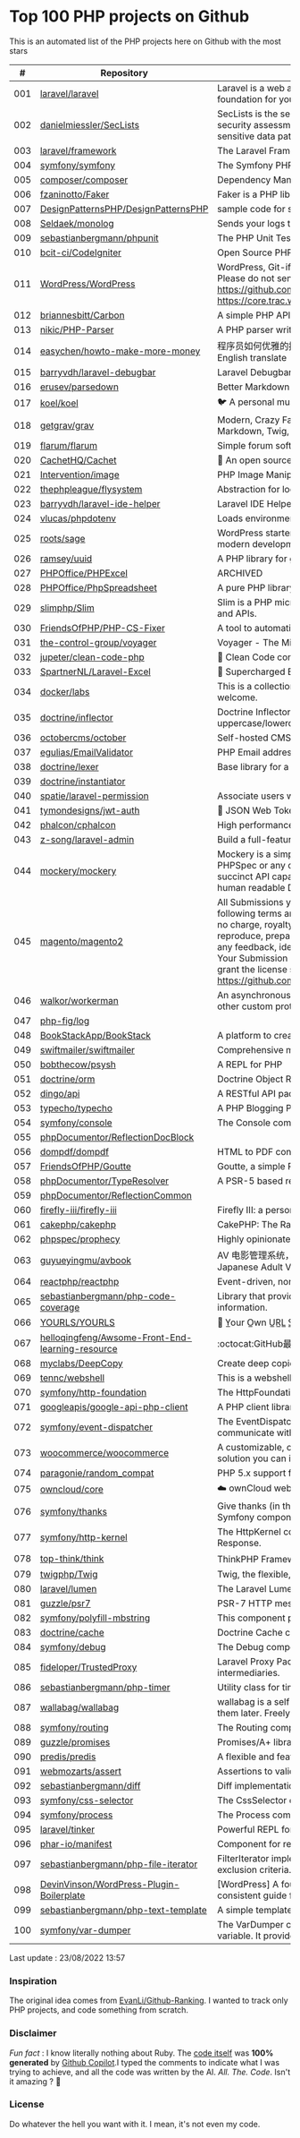 # Top 100 PHP projects on Github

This is an automated list of the PHP projects here on Github with the most stars

| # | Repository | Description | Stars | Forks |
|---|------------|-------------|-------|-------|
| 001 | [laravel/laravel](https://github.com/laravel/laravel) | Laravel is a web application framework with expressive, elegant syntax. We’ve already laid the foundation for your next big idea — freeing you to create without sweating the small things. | 70702 | 22881 |
| 002 | [danielmiessler/SecLists](https://github.com/danielmiessler/SecLists) | SecLists is the security tester's companion. It's a collection of multiple types of lists used during security assessments, collected in one place. List types include usernames, passwords, URLs, sensitive data patterns, fuzzing payloads, web shells, and many more. | 41239 | 20721 |
| 003 | [laravel/framework](https://github.com/laravel/framework) | The Laravel Framework. | 27682 | 9469 |
| 004 | [symfony/symfony](https://github.com/symfony/symfony) | The Symfony PHP framework | 27356 | 8800 |
| 005 | [composer/composer](https://github.com/composer/composer) | Dependency Manager for PHP | 26837 | 6414 |
| 006 | [fzaninotto/Faker](https://github.com/fzaninotto/Faker) | Faker is a PHP library that generates fake data for you | 26561 | 3419 |
| 007 | [DesignPatternsPHP/DesignPatternsPHP](https://github.com/DesignPatternsPHP/DesignPatternsPHP) | sample code for several design patterns in PHP 8 | 20726 | 4447 |
| 008 | [Seldaek/monolog](https://github.com/Seldaek/monolog) | Sends your logs to files, sockets, inboxes, databases and various web services | 19845 | 1833 |
| 009 | [sebastianbergmann/phpunit](https://github.com/sebastianbergmann/phpunit) | The PHP Unit Testing framework. | 18614 | 2108 |
| 010 | [bcit-ci/CodeIgniter](https://github.com/bcit-ci/CodeIgniter) | Open Source PHP Framework (originally from EllisLab) | 18184 | 7746 |
| 011 | [WordPress/WordPress](https://github.com/WordPress/WordPress) | WordPress, Git-ified. This repository is just a mirror of the WordPress subversion repository. Please do not send pull requests. Submit pull requests to https://github.com/WordPress/wordpress-develop and patches to https://core.trac.wordpress.org/ instead. | 16547 | 11522 |
| 012 | [briannesbitt/Carbon](https://github.com/briannesbitt/Carbon) | A simple PHP API extension for DateTime. | 15879 | 1223 |
| 013 | [nikic/PHP-Parser](https://github.com/nikic/PHP-Parser) | A PHP parser written in PHP | 15596 | 892 |
| 014 | [easychen/howto-make-more-money](https://github.com/easychen/howto-make-more-money) | 程序员如何优雅的挣零花钱，2.0版，升级为小书了。Most of this not work outside China , so no English translate | 15548 | 1644 |
| 015 | [barryvdh/laravel-debugbar](https://github.com/barryvdh/laravel-debugbar) | Laravel Debugbar (Integrates PHP Debug Bar) | 14333 | 1396 |
| 016 | [erusev/parsedown](https://github.com/erusev/parsedown) | Better Markdown Parser in PHP | 14216 | 1086 |
| 017 | [koel/koel](https://github.com/koel/koel) | 🐦 A personal music streaming server that works. | 13904 | 1761 |
| 018 | [getgrav/grav](https://github.com/getgrav/grav) | Modern, Crazy Fast, Ridiculously Easy and Amazingly Powerful Flat-File CMS powered by PHP, Markdown, Twig, and Symfony | 13406 | 1351 |
| 019 | [flarum/flarum](https://github.com/flarum/flarum) | Simple forum software for building great communities. | 13259 | 1420 |
| 020 | [CachetHQ/Cachet](https://github.com/CachetHQ/Cachet) | 📛 An open source status page system for everyone. | 12846 | 1539 |
| 021 | [Intervention/image](https://github.com/Intervention/image) | PHP Image Manipulation | 12773 | 1421 |
| 022 | [thephpleague/flysystem](https://github.com/thephpleague/flysystem) | Abstraction for local and remote filesystems | 12596 | 754 |
| 023 | [barryvdh/laravel-ide-helper](https://github.com/barryvdh/laravel-ide-helper) | Laravel IDE Helper | 12517 | 1083 |
| 024 | [vlucas/phpdotenv](https://github.com/vlucas/phpdotenv) | Loads environment variables from `.env` to `getenv()`, `$_ENV` and `$_SERVER` automagically. | 12086 | 584 |
| 025 | [roots/sage](https://github.com/roots/sage) | WordPress starter theme with Laravel Blade components and templates, Tailwind CSS, and a modern development workflow | 11856 | 3002 |
| 026 | [ramsey/uuid](https://github.com/ramsey/uuid) | A PHP library for generating universally unique identifiers (UUIDs). | 11774 | 472 |
| 027 | [PHPOffice/PHPExcel](https://github.com/PHPOffice/PHPExcel) | ARCHIVED | 11479 | 4186 |
| 028 | [PHPOffice/PhpSpreadsheet](https://github.com/PHPOffice/PhpSpreadsheet) | A pure PHP library for reading and writing spreadsheet files | 11439 | 2748 |
| 029 | [slimphp/Slim](https://github.com/slimphp/Slim) | Slim is a PHP micro framework that helps you quickly write simple yet powerful web applications and APIs. | 11375 | 1934 |
| 030 | [FriendsOfPHP/PHP-CS-Fixer](https://github.com/FriendsOfPHP/PHP-CS-Fixer) | A tool to automatically fix PHP Coding Standards issues | 11327 | 1430 |
| 031 | [the-control-group/voyager](https://github.com/the-control-group/voyager) | Voyager - The Missing Laravel Admin | 11093 | 2603 |
| 032 | [jupeter/clean-code-php](https://github.com/jupeter/clean-code-php) | :bathtub: Clean Code concepts adapted for PHP | 11013 | 2728 |
| 033 | [SpartnerNL/Laravel-Excel](https://github.com/SpartnerNL/Laravel-Excel) | 🚀 Supercharged Excel exports and imports in Laravel | 10990 | 1727 |
| 034 | [docker/labs](https://github.com/docker/labs) | This is a collection of tutorials for learning how to use Docker with various tools. Contributions welcome. | 10892 | 5327 |
| 035 | [doctrine/inflector](https://github.com/doctrine/inflector) | Doctrine Inflector is a small library that can perform string manipulations with regard to uppercase/lowercase and singular/plural forms of words. | 10870 | 117 |
| 036 | [octobercms/october](https://github.com/octobercms/october) | Self-hosted CMS platform based on the Laravel PHP Framework. | 10785 | 2266 |
| 037 | [egulias/EmailValidator](https://github.com/egulias/EmailValidator) | PHP Email address validator | 10779 | 166 |
| 038 | [doctrine/lexer](https://github.com/doctrine/lexer) | Base library for a lexer that can be used in Top-Down, Recursive Descent Parsers. | 10712 | 52 |
| 039 | [doctrine/instantiator](https://github.com/doctrine/instantiator) |  | 10644 | 60 |
| 040 | [spatie/laravel-permission](https://github.com/spatie/laravel-permission) | Associate users with roles and permissions | 10618 | 1600 |
| 041 | [tymondesigns/jwt-auth](https://github.com/tymondesigns/jwt-auth) | 🔐 JSON Web Token Authentication for Laravel & Lumen | 10605 | 1515 |
| 042 | [phalcon/cphalcon](https://github.com/phalcon/cphalcon) | High performance, full-stack PHP framework delivered as a C extension. | 10605 | 1922 |
| 043 | [z-song/laravel-admin](https://github.com/z-song/laravel-admin) | Build a full-featured administrative interface in ten minutes | 10560 | 2712 |
| 044 | [mockery/mockery](https://github.com/mockery/mockery) | Mockery is a simple yet flexible PHP mock object framework for use in unit testing with PHPUnit, PHPSpec or any other testing framework. Its core goal is to offer a test double framework with a succinct API capable of clearly defining all possible object operations and interactions using a human readable Domain Specific Language (DSL). | 10246 | 449 |
| 045 | [magento/magento2](https://github.com/magento/magento2) | All Submissions you make to Magento Inc. ("Magento") through GitHub are subject to the following terms and conditions: (1) You grant Magento a perpetual, worldwide, non-exclusive, no charge, royalty free, irrevocable license under your applicable copyrights and patents to reproduce, prepare derivative works of, display, publically perform, sublicense and distribute any feedback, ideas, code, or other information (“Submission") you submit through GitHub. (2) Your Submission is an original work of authorship and you are the owner or are legally entitled to grant the license stated above. (3) You agree to the Contributor License Agreement found here:  https://github.com/magento/magento2/blob/master/CONTRIBUTOR_LICENSE_AGREEMENT.html | 10202 | 8997 |
| 046 | [walkor/workerman](https://github.com/walkor/workerman) | An asynchronous event driven PHP socket framework. Supports HTTP, Websocket, SSL and other custom protocols. PHP>=5.4. | 10018 | 2217 |
| 047 | [php-fig/log](https://github.com/php-fig/log) |  | 9991 | 165 |
| 048 | [BookStackApp/BookStack](https://github.com/BookStackApp/BookStack) | A platform to create documentation/wiki content built with PHP & Laravel | 9859 | 1345 |
| 049 | [swiftmailer/swiftmailer](https://github.com/swiftmailer/swiftmailer) | Comprehensive mailing tools for PHP | 9561 | 829 |
| 050 | [bobthecow/psysh](https://github.com/bobthecow/psysh) | A REPL for PHP | 9353 | 292 |
| 051 | [doctrine/orm](https://github.com/doctrine/orm) | Doctrine Object Relational Mapper (ORM) | 9330 | 2429 |
| 052 | [dingo/api](https://github.com/dingo/api) | A RESTful API package for the Laravel and Lumen frameworks. | 9283 | 1282 |
| 053 | [typecho/typecho](https://github.com/typecho/typecho) | A PHP Blogging Platform. Simple and Powerful. | 9278 | 1828 |
| 054 | [symfony/console](https://github.com/symfony/console) | The Console component eases the creation of beautiful and testable command line interfaces. | 9249 | 246 |
| 055 | [phpDocumentor/ReflectionDocBlock](https://github.com/phpDocumentor/ReflectionDocBlock) |  | 9110 | 101 |
| 056 | [dompdf/dompdf](https://github.com/dompdf/dompdf) | HTML to PDF converter for PHP | 9039 | 1676 |
| 057 | [FriendsOfPHP/Goutte](https://github.com/FriendsOfPHP/Goutte) | Goutte, a simple PHP Web Scraper | 9022 | 1011 |
| 058 | [phpDocumentor/TypeResolver](https://github.com/phpDocumentor/TypeResolver) | A PSR-5 based resolver of Class names, Types and Structural Element Names | 8909 | 42 |
| 059 | [phpDocumentor/ReflectionCommon](https://github.com/phpDocumentor/ReflectionCommon) |  | 8812 | 20 |
| 060 | [firefly-iii/firefly-iii](https://github.com/firefly-iii/firefly-iii) | Firefly III: a personal finances manager | 8649 | 904 |
| 061 | [cakephp/cakephp](https://github.com/cakephp/cakephp) | CakePHP: The Rapid Development Framework for PHP - Official Repository | 8532 | 3465 |
| 062 | [phpspec/prophecy](https://github.com/phpspec/prophecy) | Highly opinionated mocking framework for PHP 5.3+ | 8498 | 232 |
| 063 | [guyueyingmu/avbook](https://github.com/guyueyingmu/avbook) | AV 电影管理系统， avmoo , javbus , javlibrary 爬虫，线上 AV 影片图书馆，AV 磁力链接数据库，Japanese Adult Video Library,Adult Video Magnet Links - Japanese Adult Video Database | 8497 | 1978 |
| 064 | [reactphp/reactphp](https://github.com/reactphp/reactphp) | Event-driven, non-blocking I/O with PHP. | 8403 | 748 |
| 065 | [sebastianbergmann/php-code-coverage](https://github.com/sebastianbergmann/php-code-coverage) | Library that provides collection, processing, and rendering functionality for PHP code coverage information. | 8358 | 358 |
| 066 | [YOURLS/YOURLS](https://github.com/YOURLS/YOURLS) | 🔗 Y̲our O̲wn U̲R̲L̲ S̲hortener - the 𝑑𝑒 𝑓𝑎𝑐𝑡𝑜 standard self hosted URL shortener in PHP | 8345 | 1740 |
| 067 | [helloqingfeng/Awsome-Front-End-learning-resource](https://github.com/helloqingfeng/Awsome-Front-End-learning-resource) | :octocat:GitHub最全的前端资源汇总仓库（包括前端学习、开发资源、求职面试等） | 8321 | 1820 |
| 068 | [myclabs/DeepCopy](https://github.com/myclabs/DeepCopy) | Create deep copies (clones) of your objects | 8305 | 86 |
| 069 | [tennc/webshell](https://github.com/tennc/webshell) | This is a webshell open source project | 8301 | 5352 |
| 070 | [symfony/http-foundation](https://github.com/symfony/http-foundation) | The HttpFoundation component defines an object-oriented layer for the HTTP specification. | 8255 | 281 |
| 071 | [googleapis/google-api-php-client](https://github.com/googleapis/google-api-php-client) | A PHP client library for accessing Google APIs | 8213 | 3455 |
| 072 | [symfony/event-dispatcher](https://github.com/symfony/event-dispatcher) | The EventDispatcher component provides tools that allow your application components to communicate with each other by dispatching events and listening to them. | 8132 | 68 |
| 073 | [woocommerce/woocommerce](https://github.com/woocommerce/woocommerce) | A customizable, open-source eCommerce platform built on WordPress. Build any commerce solution you can imagine. | 8114 | 10357 |
| 074 | [paragonie/random_compat](https://github.com/paragonie/random_compat) | PHP 5.x support for random_bytes() and random_int() | 8014 | 119 |
| 075 | [owncloud/core](https://github.com/owncloud/core) | :cloud: ownCloud web server core (Files, DAV, etc.) | 7824 | 2068 |
| 076 | [symfony/thanks](https://github.com/symfony/thanks) | Give thanks (in the form of a GitHub ★) to your fellow PHP package maintainers (not limited to Symfony components)! | 7734 | 41 |
| 077 | [symfony/http-kernel](https://github.com/symfony/http-kernel) | The HttpKernel component provides a structured process for converting a Request into a Response. | 7727 | 88 |
| 078 | [top-think/think](https://github.com/top-think/think) | ThinkPHP Framework ——十年匠心的高性能PHP框架 | 7710 | 1650 |
| 079 | [twigphp/Twig](https://github.com/twigphp/Twig) | Twig, the flexible, fast, and secure template language for PHP | 7584 | 1181 |
| 080 | [laravel/lumen](https://github.com/laravel/lumen) | The Laravel Lumen Framework. | 7558 | 1001 |
| 081 | [guzzle/psr7](https://github.com/guzzle/psr7) | PSR-7 HTTP message library | 7534 | 262 |
| 082 | [symfony/polyfill-mbstring](https://github.com/symfony/polyfill-mbstring) | This component provides a partial, native PHP implementation for the Mbstring extension. | 7502 | 36 |
| 083 | [doctrine/cache](https://github.com/doctrine/cache) | Doctrine Cache component | 7498 | 214 |
| 084 | [symfony/debug](https://github.com/symfony/debug) | The Debug component provides tools to ease debugging PHP code. | 7322 | 54 |
| 085 | [fideloper/TrustedProxy](https://github.com/fideloper/TrustedProxy) | Laravel Proxy Package for handling sessions when behind load balancers or other intermediaries. | 7286 | 110 |
| 086 | [sebastianbergmann/php-timer](https://github.com/sebastianbergmann/php-timer) | Utility class for timing | 7285 | 59 |
| 087 | [wallabag/wallabag](https://github.com/wallabag/wallabag) | wallabag is a self hostable application for saving web pages: Save and classify articles. Read them later. Freely. | 7256 | 676 |
| 088 | [symfony/routing](https://github.com/symfony/routing) | The Routing component maps an HTTP request to a set of configuration variables. | 7238 | 92 |
| 089 | [guzzle/promises](https://github.com/guzzle/promises) | Promises/A+ library for PHP with synchronous support | 7226 | 109 |
| 090 | [predis/predis](https://github.com/predis/predis) | A flexible and feature-complete Redis client for PHP. | 7161 | 947 |
| 091 | [webmozarts/assert](https://github.com/webmozarts/assert) | Assertions to validate method input/output with nice error messages. | 7147 | 127 |
| 092 | [sebastianbergmann/diff](https://github.com/sebastianbergmann/diff) | Diff implementation | 7132 | 75 |
| 093 | [symfony/css-selector](https://github.com/symfony/css-selector) | The CssSelector component converts CSS selectors to XPath expressions. | 7101 | 41 |
| 094 | [symfony/process](https://github.com/symfony/process) | The Process component executes commands in sub-processes. | 7079 | 101 |
| 095 | [laravel/tinker](https://github.com/laravel/tinker) | Powerful REPL for the Laravel framework. | 7065 | 113 |
| 096 | [phar-io/manifest](https://github.com/phar-io/manifest) | Component for reading phar.io manifest information from a PHP Archive (PHAR) | 7065 | 12 |
| 097 | [sebastianbergmann/php-file-iterator](https://github.com/sebastianbergmann/php-file-iterator) | FilterIterator implementation that filters files based on a list of suffixes, prefixes, and other exclusion criteria. | 7061 | 47 |
| 098 | [DevinVinson/WordPress-Plugin-Boilerplate](https://github.com/DevinVinson/WordPress-Plugin-Boilerplate) | [WordPress] A foundation for WordPress Plugin Development that aims to provide a clear and consistent guide for building your plugins. | 7055 | 2105 |
| 099 | [sebastianbergmann/php-text-template](https://github.com/sebastianbergmann/php-text-template) | A simple template engine. | 7016 | 32 |
| 100 | [symfony/var-dumper](https://github.com/symfony/var-dumper) | The VarDumper component provides mechanisms for walking through any arbitrary PHP variable. It provides a better dump() function that you can use instead of var_dump(). | 7013 | 94 |


Last update : 23/08/2022 13:57



### Inspiration

The original idea comes from [EvanLi/Github-Ranking](https://github.com/EvanLi/Github-Ranking). I wanted to track only PHP projects, and code something from scratch.

### Disclaimer

*Fun fact* : I know literally nothing about Ruby. The [code itself](https://github.com/ozh/top_100_PHP_projects/blob/master/parse.rb) was **100% generated** by [Github Copilot](https://copilot.github.com/).I typed the comments to indicate what I was trying to achieve, and all the code was written by the AI. *All. The. Code*. Isn't it amazing ? 🤩

### License

Do whatever the hell you want with it. I mean, it's not even my code.
